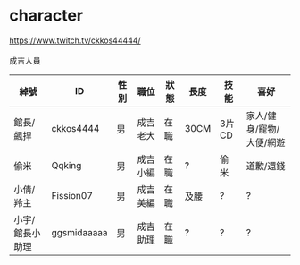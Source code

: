 # character
https://www.twitch.tv/ckkos44444/<br>
<br>
成吉人員<br>

| 綽號 | ID | 性別 | 職位 | 狀態 | 長度 | 技能 | 喜好 |
|-------|---------|--|--------|---|----|-----|--------------------|
|館長/飆捍|ckkos4444|男|成吉 老大|在職|30CM|3片CD|家人/健身/寵物/大便/網遊|
|偷米|Qqking|男|成吉小編|在職|?|偷米|道歉/還錢|
|小倩/羚主|Fission07|男|成吉美編|在職|及腰|?|?|
|小宇/館長小助理|ggsmidaaaaa|男|成吉助理|在職|?|?|?|


<br>

  




